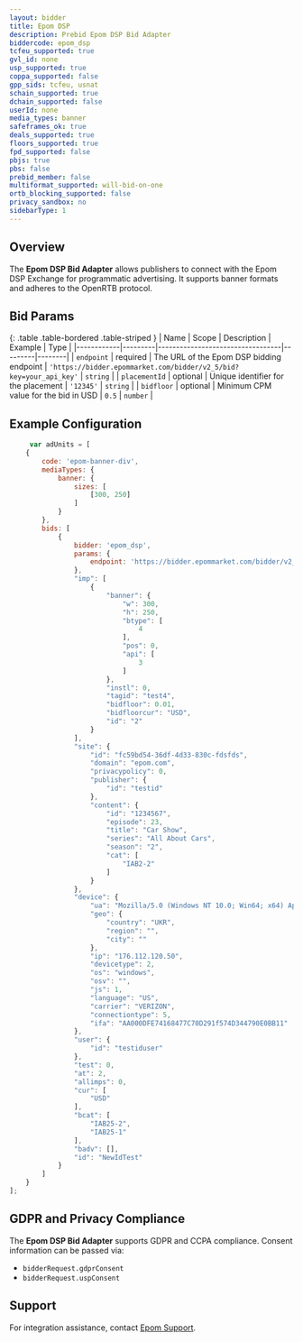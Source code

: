 ```yaml
---
layout: bidder
title: Epom DSP
description: Prebid Epom DSP Bid Adapter
biddercode: epom_dsp
tcfeu_supported: true
gvl_id: none
usp_supported: true
coppa_supported: false
gpp_sids: tcfeu, usnat
schain_supported: true
dchain_supported: false
userId: none
media_types: banner
safeframes_ok: true
deals_supported: true
floors_supported: true
fpd_supported: false
pbjs: true
pbs: false
prebid_member: false
multiformat_supported: will-bid-on-one
ortb_blocking_supported: false
privacy_sandbox: no
sidebarType: 1
---
```


## Overview

The **Epom DSP Bid Adapter** allows publishers to connect with the Epom DSP Exchange for programmatic advertising. It supports banner formats and adheres to the OpenRTB protocol.

## Bid Params

{: .table .table-bordered .table-striped }
| Name        | Scope    | Description                              | Example  | Type    |
|------------|---------|----------------------------------|---------|--------|
| `endpoint` | required | The URL of the Epom DSP bidding endpoint | `'https://bidder.epommarket.com/bidder/v2_5/bid?key=your_api_key'` | `string` |
| `placementId` | optional | Unique identifier for the placement      | `'12345'` | `string` |
| `bidfloor` | optional | Minimum CPM value for the bid in USD    | `0.5`     | `number` |

## Example Configuration

```javascript
     var adUnits = [
    {
        code: 'epom-banner-div',
        mediaTypes: {
            banner: {
                sizes: [
                    [300, 250]
                ]
            }
        },
        bids: [
            {
                bidder: 'epom_dsp',
                params: {
                    endpoint: 'https://bidder.epommarket.com/bidder/v2_5/bid?key=d0b9fb9de9dfbba694dfe75294d8e45a'
                },
                "imp": [
                    {
                        "banner": {
                            "w": 300,
                            "h": 250,
                            "btype": [
                                4
                            ],
                            "pos": 0,
                            "api": [
                                3
                            ]
                        },
                        "instl": 0,
                        "tagid": "test4",
                        "bidfloor": 0.01,
                        "bidfloorcur": "USD",
                        "id": "2"
                    }
                ],
                "site": {
                    "id": "fc59bd54-36df-4d33-830c-fdsfds",
                    "domain": "epom.com",
                    "privacypolicy": 0,
                    "publisher": {
                        "id": "testid"
                    },
                    "content": {
                        "id": "1234567",
                        "episode": 23,
                        "title": "Car Show",
                        "series": "All About Cars",
                        "season": "2",
                        "cat": [
                            "IAB2-2"
                        ]
                    }
                },
                "device": {
                    "ua": "Mozilla/5.0 (Windows NT 10.0; Win64; x64) AppleWebKit/537.36 (KHTML, like Gecko) Chrome/108.0.0.0 Safari/537.36",
                    "geo": {
                        "country": "UKR",
                        "region": "",
                        "city": ""
                    },
                    "ip": "176.112.120.50",
                    "devicetype": 2,
                    "os": "windows",
                    "osv": "",
                    "js": 1,
                    "language": "US",
                    "carrier": "VERIZON",
                    "connectiontype": 5,
                    "ifa": "AA000DFE74168477C70D291f574D344790E0BB11"
                },
                "user": {
                    "id": "testiduser"
                },
                "test": 0,
                "at": 2,
                "allimps": 0,
                "cur": [
                    "USD"
                ],
                "bcat": [
                    "IAB25-2",
                    "IAB25-1"
                ],
                "badv": [],
                "id": "NewIdTest"
            }
        ]
    }
];
```

## GDPR and Privacy Compliance

The **Epom DSP Bid Adapter** supports GDPR and CCPA compliance. Consent information can be passed via:

- `bidderRequest.gdprConsent`
- `bidderRequest.uspConsent`

## Support

For integration assistance, contact [Epom Support](mailto:support@epom.com).
